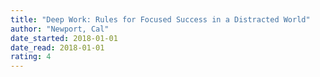 ```yaml
---
title: "Deep Work: Rules for Focused Success in a Distracted World"
author: "Newport, Cal"
date_started: 2018-01-01
date_read: 2018-01-01
rating: 4
---
```

